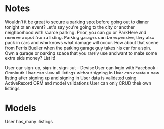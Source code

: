 # Notes

Wouldn't it be great to secure a parking spot before going out to dinner tonight or an event? Let's say you're going to the city or another neighborhood with scarce parking. Prior, you can go on ParkHere and reserve a spot from a listing.
Parking garages can be expensive, they also pack in cars and who knows what damage will occur. How about that scene from Ferris Bueller when the parking garage guy takes his car for a spin.
Own a garage or parking space that you rarely use and want to make some extra side money? List it!

 User can sign-up, sign-in, sign-out - Devise
 User can login with Facebook - Omniauth
 User can view all listings without signing in
 User can create a new listing after signing up and signing in
 User data is validated using ActiveRecord ORM and model validations
 User can only CRUD their own listings

# Models

User
has_many :listings
